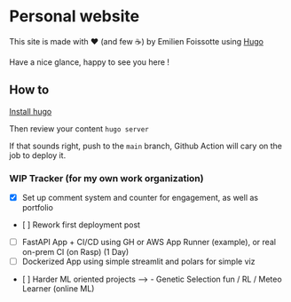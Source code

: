 # Personal website

This site is made with ❤️ (and few ☕) by Emilien Foissotte using [Hugo](https://gohugo.io/)

Have a nice glance, happy to see you here !

## How to

[Install hugo](https://gohugo.io/getting-started/quick-start/)

Then review your content `hugo server`

If that sounds right, push to the `main` branch, Github Action will cary on the job to
deploy it.

### WIP Tracker (for my own work organization)
- [x] Set up comment system and counter for engagement, as well as portfolio
- [ ] Rework first deployment post
- [ ] FastAPI App + CI/CD using GH or AWS App Runner (example), or real on-prem CI (on Rasp) (1 Day)
- [ ] Dockerized App using simple streamlit and polars for simple viz
- [ ] Harder ML oriented projects --> - Genetic Selection fun / RL  / Meteo Learner (online ML)

